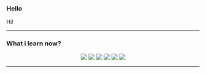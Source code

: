 <h3>Hello</h3>
<p>Hi!</p>
<hr>
<h3>What i learn now?</h3>
<p align="center">
<img src="https://img.shields.io/badge/Flask-darkgray?style=flat-square&logo=Flask&logoColor=black"> <img src="https://img.shields.io/badge/Python-blue?style=flat-square&logo=Python&logoColor=white"> <img src="https://img.shields.io/badge/Mysql-007396?style=flat-square&logo=mysql&logoColor=white"> <img src="https://img.shields.io/badge/Ruby-red?style=flat-square&logo=Ruby&logoColor=white"> <img src="https://img.shields.io/badge/Node.js-green?style=flat-square&logo=Node.js&logoColor=white"> <img src="https://img.shields.io/badge/Electron-orange?style=flat-square&logo=Electron&logoColor=white">
</p>
<hr>
